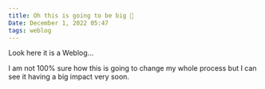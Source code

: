 ```yaml
---
title: Oh this is going to be big 🤯
Date: December 1, 2022 05:47
tags: weblog
---
```


Look here it is a Weblog…

I am not 100% sure how this is going to change my whole process but I can see it having a big impact very soon.

